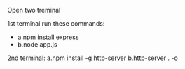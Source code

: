 Open two treminal

1st terminal run these commands:
- a.npm install express
- b.node app.js

2nd terminal:
 a.npm install -g http-server
 b.http-server . -o
